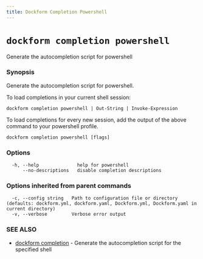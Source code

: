 ```yaml
---
title: Dockform Completion Powershell
---
```


# `dockform completion powershell`

Generate the autocompletion script for powershell

### Synopsis

Generate the autocompletion script for powershell.

To load completions in your current shell session:

	dockform completion powershell | Out-String | Invoke-Expression

To load completions for every new session, add the output of the above command
to your powershell profile.


```
dockform completion powershell [flags]
```

### Options

```
  -h, --help              help for powershell
      --no-descriptions   disable completion descriptions
```

### Options inherited from parent commands

```
  -c, --config string   Path to configuration file or directory (defaults: dockform.yml, dockform.yaml, Dockform.yml, Dockform.yaml in current directory)
  -v, --verbose         Verbose error output
```

### SEE ALSO

* [dockform completion](/docs/cli/dockform_completion)	 - Generate the autocompletion script for the specified shell

